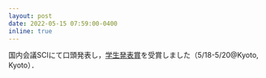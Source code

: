 ```yaml
---
layout: post
date: 2022-05-15 07:59:00-0400
inline: true
---
```


国内会議SCIにて口頭発表し，[学生発表賞](https://sci22.iscie.or.jp/award/)を受賞しました（5/18-5/20@Kyoto, Kyoto）．

